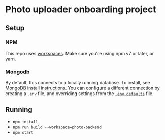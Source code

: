 # Photo uploader onboarding project

## Setup

### NPM

This repo uses [workspaces]. Make sure you're using npm v7 or later, or yarn.

### Mongodb

By default, this connects to a locally running database. To install, see
[MongoDB install instructions][mongodb-install]. You can configure a different
connection by creating a `.env` file, and overriding settings from the
[`.env.defaults`](./.env.defaults) file.

[workspaces]: https://docs.npmjs.com/cli/v8/using-npm/workspaces
[mongodb-install]: https://docs.mongodb.com/manual/administration/install-community/

## Running

- `npm install`
- `npm run build --workspace=photo-backend`
- `npm start`
